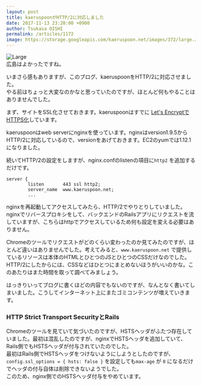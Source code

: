 ```yaml
---
layout: post
title: kaeruspoonがHTTP/2に対応しました
date: 2017-11-13 23:20:00 +0900
author: Tsukasa OISHI
permalink: /articles/1172
image: https://storage.googleapis.com/kaeruspoon.net/images/372/large.JPG?1510582847
---
```



![Large](https://storage.googleapis.com/kaeruspoon.net/images/372/large.JPG?1510582847)  
広島はよかったですね。  

いまさら感もありますが、このブログ、kaeruspoonをHTTP/2に対応させました。  
やる前はちょっと大変なのかなと思っていたのですが、ほとんど何もやることはありませんでした。  

まず、サイトをSSL化させておきます。kaeruspoonはすでに [Let's EncryptでHTTPS化](https://www.kaeruspoon.net/articles/1144)しています。  

kaeruspoonはweb serverにnginxを使っています。nginxはversion1.9.5からHTTP/2に対応しているので、versionをあげておきます。EC2のyumでは1.12.1になりました。  

続いてHTTP/2の設定をしますが、nginx.confのlistenの項目に`http2` を追加するだけです。  
```  
server {  
        listen       443 ssl http2;  
        server_name  www.kaeruspoon.net;  
        ...  
```  
nginxを再起動してアクセスしてみたら、HTTP/2でやりとりしていました。  
nginxでリバースプロキシをして、バックエンドのRailsアプリにリクエストを流していますが、こちらはhttpでアクセスしているため何も設定を変える必要はありません。  

Chromeのツールでリクエストがどのくらい変わったのか見てみたのですが、ほとんど違いはありませんでした。考えてみると、`www.kaeruspoon.net` で提供しているリソースは本体のHTMLとひとつのJSとひとつのCSSだけなのでした。  
HTTP/2にしたからには、CSSなどはひとつにまとめないほうがいいのかな。このあたりはまた時間を取って調べてみましょう。  

はっきりいってブログに書くほどの内容でもないのですが、なんとなく書いてしまいました。こうしてインターネット上にまたゴミコンテンツが増えていきます。  

### HTTP Strict Transport SecurityとRails  
Chromeのツールを見ていて気づいたのですが、HSTSヘッダがふたつ存在していました。最初は混乱したのですが、nginxでHSTSヘッダを追加していて、Rails側でもHSTSヘッダが付与されていたのでした。  
最初はRails側でHSTSヘッダをつけないようにしようとしたのですが、`config.ssl_options = { hsts: false }` を設定しても`max-age` が `0` になるだけでヘッダの付与自体は削除できないようでした。  
このため、nginx側でのHSTSヘッダ付与をやめています。  
